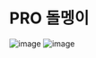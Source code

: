 # PRO 돌멩이

![image](https://user-images.githubusercontent.com/48370840/101314890-d7b5c680-389c-11eb-945e-d64300e45c9d.png)
![image](https://user-images.githubusercontent.com/48370840/101315114-46931f80-389d-11eb-8a75-33af8607ed89.png)
